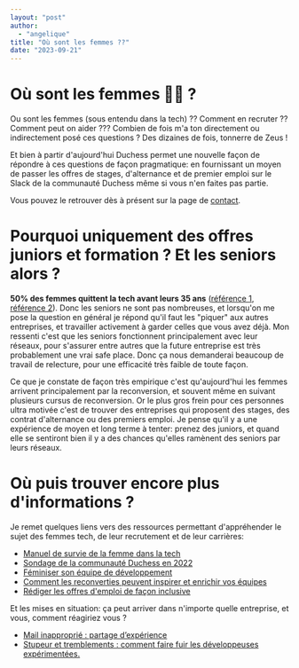 ```yaml
---
layout: "post"
author:
  - "angelique"
title: "Où sont les femmes ??"
date: "2023-09-21"
---
```


# Où sont les femmes 🎤🎶 ?

Ou sont les femmes (sous entendu dans la tech) ?? Comment en recruter ?? Comment peut on aider ???
Combien de fois m'a ton directement ou indirectement posé ces questions ? Des dizaines de fois, tonnerre de Zeus !

Et bien à partir d'aujourd'hui Duchess permet une nouvelle façon de répondre à ces questions de façon pragmatique: en fournissant un moyen de passer les offres de stages, d'alternance et de premier emploi sur le Slack de la communauté Duchess même si vous n'en faites pas partie.

Vous pouvez le retrouver dès à présent sur la page de [contact](https://www.duchess-france.fr/contact/).

# Pourquoi uniquement des offres juniors et formation ? Et les seniors alors ?

**50% des femmes quittent la tech avant leurs 35 ans** ([référence 1](https://www.developpez.com/actu/309332/La-moitie-des-femmes-dans-l-IT-quittent-leur-emploi-avant-35-ans-selon-une-enquete-dont-la-majorite-des-repondantes-designent-la-culture-d-entreprise-non-inclusive-comme-la-cause/), [référence 2](https://welovedevs.com/fr/articles/la-moitie-des-femmes-dans-lit-quittent-leur-emploi-apres-35-ans/)). Donc les seniors ne sont pas nombreuses, et lorsqu'on me pose la question en général je répond qu'il faut les "piquer" aux autres entreprises, et travailler activement à garder celles que vous avez déjà. Mon ressenti c'est que les seniors fonctionnent principalement avec leur réseaux, pour s'assurer entre autres que la future entreprise est très probablement une vrai safe place. Donc ça nous demanderai beaucoup de travail de relecture, pour une efficacité très faible de toute façon.

Ce que je constate de façon très empirique c'est qu'aujourd'hui les femmes arrivent principalement par la reconversion, et souvent même en suivant plusieurs cursus de reconversion. Or le plus gros frein pour ces personnes ultra motivée c'est de trouver des entreprises qui proposent des stages, des contrat d'alternance ou des premiers emploi. Je pense qu'il y a une expérience de moyen et long terme à tenter: prenez des juniors, et quand elle se sentiront bien il y a des chances qu'elles ramènent des seniors par leurs réseaux.

# Où puis trouver encore plus d'informations ?

Je remet quelques liens vers des ressources permettant d'appréhender le sujet des femmes tech, de leur recrutement et de leur carrières:

- [Manuel de survie de la femme dans la tech](https://www.duchess-france.fr/dossier/women%20in%20tech/alli%C3%A9s/2023/01/15/manuel-survie-femme-tech.html)
- [Sondage de la communauté Duchess en 2022](https://www.duchess-france.fr/meetup/2022/11/01/sondage-anniversaire.html)
- [Féminiser son équipe de développement](https://www.duchess-france.fr/coup-de-coeur/2021/05/12/feminiser-son-equipe-de-developpement.html)
- [Comment les reconverties peuvent inspirer et enrichir vos équipes](https://youtu.be/IkGmrCHquuk)
- [Rédiger les offres d'emploi de façon inclusive](https://www.welcometothejungle.com/fr/articles/feminiser-offres-emploi)

Et les mises en situation: ça peut arriver dans n'importe quelle entreprise, et vous, comment réagiriez vous ?
- [Mail inapproprié : partage d’expérience](https://www.duchess-france.fr/coup%20de%20gueule/2022/06/20/mail-inapproprie.html)
- [Stupeur et tremblements : comment faire fuir les développeuses expérimentées.](https://www.duchess-france.fr/coup%20de%20gueule/sexisme/2023/03/06/stupeur-et-trembements.html)